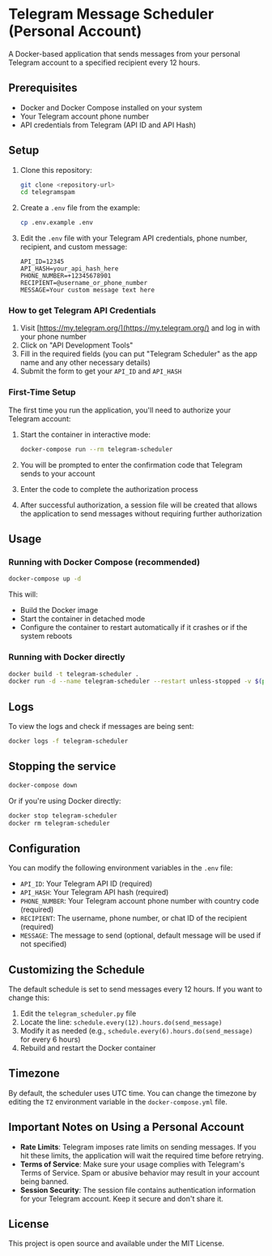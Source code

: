 # Telegram Message Scheduler (Personal Account)

A Docker-based application that sends messages from your personal Telegram account to a specified recipient every 12 hours.

## Prerequisites

- Docker and Docker Compose installed on your system
- Your Telegram account phone number
- API credentials from Telegram (API ID and API Hash)

## Setup

1. Clone this repository:
   ```bash
   git clone <repository-url>
   cd telegramspam
   ```

2. Create a `.env` file from the example:
   ```bash
   cp .env.example .env
   ```

3. Edit the `.env` file with your Telegram API credentials, phone number, recipient, and custom message:
   ```
   API_ID=12345
   API_HASH=your_api_hash_here
   PHONE_NUMBER=+12345678901
   RECIPIENT=@username_or_phone_number
   MESSAGE=Your custom message text here
   ```

### How to get Telegram API Credentials

1. Visit [https://my.telegram.org/](https://my.telegram.org/) and log in with your phone number
2. Click on "API Development Tools"
3. Fill in the required fields (you can put "Telegram Scheduler" as the app name and any other necessary details)
4. Submit the form to get your `API_ID` and `API_HASH`

### First-Time Setup

The first time you run the application, you'll need to authorize your Telegram account:

1. Start the container in interactive mode:
   ```bash
   docker-compose run --rm telegram-scheduler
   ```

2. You will be prompted to enter the confirmation code that Telegram sends to your account
3. Enter the code to complete the authorization process
4. After successful authorization, a session file will be created that allows the application to send messages without requiring further authorization

## Usage

### Running with Docker Compose (recommended)

```bash
docker-compose up -d
```

This will:
- Build the Docker image
- Start the container in detached mode
- Configure the container to restart automatically if it crashes or if the system reboots

### Running with Docker directly

```bash
docker build -t telegram-scheduler .
docker run -d --name telegram-scheduler --restart unless-stopped -v $(pwd)/.env:/app/.env -v $(pwd)/session:/app telegram-scheduler
```

## Logs

To view the logs and check if messages are being sent:

```bash
docker logs -f telegram-scheduler
```

## Stopping the service

```bash
docker-compose down
```

Or if you're using Docker directly:

```bash
docker stop telegram-scheduler
docker rm telegram-scheduler
```

## Configuration

You can modify the following environment variables in the `.env` file:

- `API_ID`: Your Telegram API ID (required)
- `API_HASH`: Your Telegram API hash (required)
- `PHONE_NUMBER`: Your Telegram account phone number with country code (required)
- `RECIPIENT`: The username, phone number, or chat ID of the recipient (required)
- `MESSAGE`: The message to send (optional, default message will be used if not specified)

## Customizing the Schedule

The default schedule is set to send messages every 12 hours. If you want to change this:

1. Edit the `telegram_scheduler.py` file
2. Locate the line: `schedule.every(12).hours.do(send_message)`
3. Modify it as needed (e.g., `schedule.every(6).hours.do(send_message)` for every 6 hours)
4. Rebuild and restart the Docker container

## Timezone

By default, the scheduler uses UTC time. You can change the timezone by editing the `TZ` environment variable in the `docker-compose.yml` file.

## Important Notes on Using a Personal Account

- **Rate Limits**: Telegram imposes rate limits on sending messages. If you hit these limits, the application will wait the required time before retrying.
- **Terms of Service**: Make sure your usage complies with Telegram's Terms of Service. Spam or abusive behavior may result in your account being banned.
- **Session Security**: The session file contains authentication information for your Telegram account. Keep it secure and don't share it.

## License

This project is open source and available under the MIT License. 